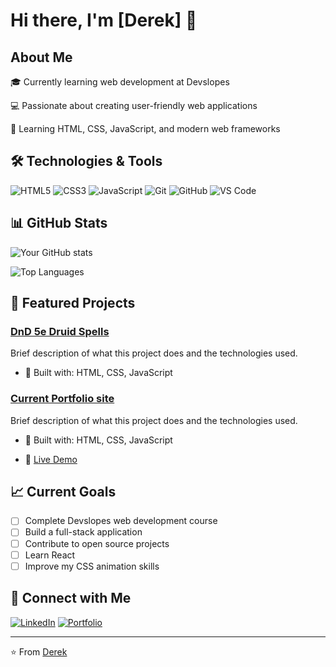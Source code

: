 # Hi there, I'm [Derek] 👋

## About Me

🎓 Currently learning web development at Devslopes 

💻 Passionate about creating user-friendly web applications

🌱 Learning HTML, CSS, JavaScript, and modern web frameworks


## 🛠️ Technologies & Tools

![HTML5](https://img.shields.io/badge/-HTML5-E34C26?style=flat-square&logo=html5&logoColor=white)
![CSS3](https://img.shields.io/badge/-CSS3-1572B6?style=flat-square&logo=css3)
![JavaScript](https://img.shields.io/badge/-JavaScript-F7DF1E?style=flat-square&logo=javascript&logoColor=black)
![Git](https://img.shields.io/badge/-Git-F05032?style=flat-square&logo=git&logoColor=white)
![GitHub](https://img.shields.io/badge/-GitHub-181717?style=flat-square&logo=github)
![VS Code](https://img.shields.io/badge/-VS%20Code-007ACC?style=flat-square&logo=visual-studio-code)

## 📊 GitHub Stats

![Your GitHub stats](https://github-readme-stats.vercel.app/api?username=Duskaryis&show_icons=true&theme=dark)

![Top Languages](https://github-readme-stats.vercel.app/api/top-langs/?username=Duskaryis&layout=compact&theme=dark)

## 🚀 Featured Projects

### [DnD 5e Druid Spells](https://github.com/Duskaryis/dnd5eDruidSpells)
Brief description of what this project does and the technologies used.
- 🔧 Built with: HTML, CSS, JavaScript
<!-- - 🌟 Key features: Feature 1, Feature 2, Feature 3
- 🔗 [Live Demo](https://yourusername.github.io/project1) -->

### [Current Portfolio site](https://github.com/Duskaryis/portfolioSite?tab=readme-ov-file)
Brief description of what this project does and the technologies used.
- 🔧 Built with: HTML, CSS, JavaScript
<!-- - 🌟 Key features: Feature 1, Feature 2, Feature 3 -->
- 🔗 [Live Demo](https://duskaryis.github.io/portfolioSite/)

## 📈 Current Goals

- [ ] Complete Devslopes web development course
- [ ] Build a full-stack application
- [ ] Contribute to open source projects
- [ ] Learn React 
- [ ] Improve my CSS animation skills

## 🤝 Connect with Me

[![LinkedIn](https://img.shields.io/badge/-LinkedIn-0077B5?style=flat-square&logo=linkedin&logoColor=white)](https://www.linkedin.com/in/derek-payne-1614b2241/)
[![Portfolio](https://img.shields.io/badge/-Portfolio-000000?style=flat-square&logo=react&logoColor=white)](https://duskaryis.github.io/portfolioSite/)


---

⭐️ From [Derek](https://github.com/yourusername)